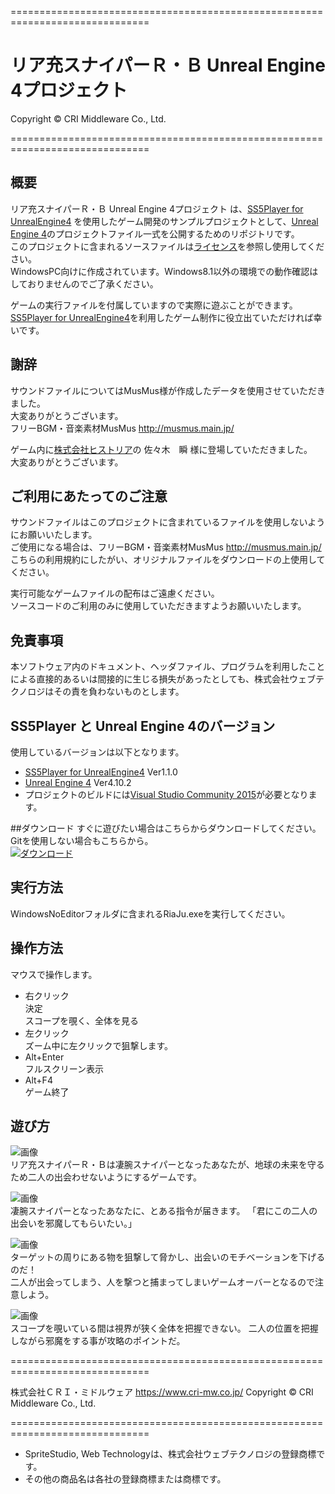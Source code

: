 ==============================================================================

# リア充スナイパーＲ・Ｂ Unreal Engine 4プロジェクト

Copyright © CRI Middleware Co., Ltd.

==============================================================================

## <a name="abut">概要  
リア充スナイパーＲ・Ｂ Unreal Engine 4プロジェクト は、[SS5Player for UnrealEngine4](https://github.com/SpriteStudio/SS5PlayerForUnrealEngine4) を使用したゲーム開発のサンプルプロジェクトとして、[Unreal Engine 4](https://www.unrealengine.com/ja/what-is-unreal-engine-4)のプロジェクトファイル一式を公開するためのリポジトリです。  
このプロジェクトに含まれるソースファイルは[ライセンス](https://github.com/SpriteStudio/RiaJuSniper_UnrealEngine4Project/blob/master/LICENSE)を参照し使用してください。  
WindowsPC向けに作成されています。Windows8.1以外の環境での動作確認はしておりませんのでご了承ください。  
  
ゲームの実行ファイルを付属していますので実際に遊ぶことができます。  
[SS5Player for UnrealEngine4](https://github.com/SpriteStudio/SS5PlayerForUnrealEngine4)を利用したゲーム制作に役立出ていただければ幸いです。  
  
## 謝辞
サウンドファイルについてはMusMus様が作成したデータを使用させていただきました。  
大変ありがとうございます。  
フリーBGM・音楽素材MusMus http://musmus.main.jp/  
  
ゲーム内に[株式会社ヒストリア](http://historia.co.jp/)の 佐々木　瞬 様に登場していただきました。  
大変ありがとうございます。  
  
## ご利用にあたってのご注意
サウンドファイルはこのプロジェクトに含まれているファイルを使用しないようにお願いいたします。  
ご使用になる場合は、フリーBGM・音楽素材MusMus http://musmus.main.jp/  
こちらの利用規約にしたがい、オリジナルファイルをダウンロードの上使用してください。  
  
実行可能なゲームファイルの配布はご遠慮ください。  
ソースコードのご利用のみに使用していただきますようお願いいたします。  
  
## 免責事項  
本ソフトウェア内のドキュメント、ヘッダファイル、プログラムを利用したことによる直接的あるいは間接的に生じる損失があったとしても、株式会社ウェブテクノロジはその責を負わないものとします。
  
## SS5Player と Unreal Engine 4のバージョン
使用しているバージョンは以下となります。  
- [SS5Player for UnrealEngine4](https://github.com/SpriteStudio/SS5PlayerForUnrealEngine4/wiki) Ver1.1.0  
- [Unreal Engine 4](https://www.unrealengine.com/ja/what-is-unreal-engine-4) Ver4.10.2  
- プロジェクトのビルドには[Visual Studio Community 2015](https://www.visualstudio.com/)が必要となります。  
  
##ダウンロード
すぐに遊びたい場合はこちらからダウンロードしてください。Gitを使用しない場合もこちらから。  
[![ダウンロード](https://github.com/SpriteStudio/RiaJuSniper_UnrealEngine4Project/blob/master/image/ria_bunner.png)](https://github.com/SpriteStudio/RiaJuSniper_UnrealEngine4Project/archive/master.zip)  
  
## 実行方法
  WindowsNoEditorフォルダに含まれるRiaJu.exeを実行してください。

## 操作方法
マウスで操作します。  
- 右クリック  
  決定  
  スコープを覗く、全体を見る  
- 左クリック  
  ズーム中に左クリックで狙撃します。  
- Alt+Enter  
  フルスクリーン表示  
- Alt+F4  
  ゲーム終了  
  
## 遊び方
![画像](https://github.com/SpriteStudio/RiaJuSniper_UnrealEngine4Project/blob/master/image/RB_Inst.png)  
リア充スナイパーＲ・Ｂは凄腕スナイパーとなったあなたが、地球の未来を守るため二人の出会わせないようにするゲームです。  
  
![画像](https://github.com/SpriteStudio/RiaJuSniper_UnrealEngine4Project/blob/master/image/RB_Title.png)  
凄腕スナイパーとなったあなたに、とある指令が届きます。
「君にこの二人の出会いを邪魔してもらいたい。」  
  
![画像](https://github.com/SpriteStudio/RiaJuSniper_UnrealEngine4Project/blob/master/image/RB_Main2.png)  
ターゲットの周りにある物を狙撃して脅かし、出会いのモチベーションを下げるのだ！  
二人が出会ってしまう、人を撃つと捕まってしまいゲームオーバーとなるので注意しよう。  
  
![画像](https://github.com/SpriteStudio/RiaJuSniper_UnrealEngine4Project/blob/master/image/RB_Main1.png)  
スコープを覗いている間は視界が狭く全体を把握できない。
二人の位置を把握しながら邪魔をする事が攻略のポイントだ。  
  
==============================================================================

株式会社ＣＲＩ・ミドルウェア
​https://www.cri-mw.co.jp/
Copyright © CRI Middleware Co., Ltd.

==============================================================================

* SpriteStudio, Web Technologyは、株式会社ウェブテクノロジの登録商標です。
* その他の商品名は各社の登録商標または商標です。
